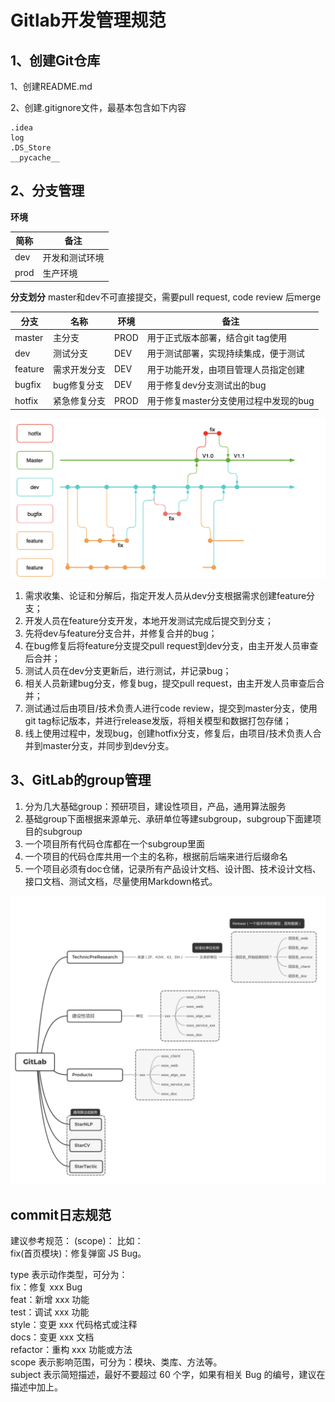 # Gitlab开发管理规范
## 1、创建Git仓库
1、创建README.md

2、创建.gitignore文件，最基本包含如下内容

```plainText
.idea
log
.DS_Store
__pycache__
```
## 2、分支管理
**环境**

|简称|备注|
|---|---|
|dev|开发和测试环境|
|prod|生产环境|

**分支划分**
master和dev不可直接提交，需要pull request, code review 后merge

|分支|名称|环境|备注|
|---|---|---|---|
|master|主分支|PROD|用于正式版本部署，结合git tag使用|
|dev|测试分支|DEV|用于测试部署，实现持续集成，便于测试|
|feature|需求开发分支|DEV|用于功能开发，由项目管理人员指定创建|
|bugfix|bug修复分支|DEV|用于修复dev分支测试出的bug|
|hotfix|紧急修复分支|PROD|用于修复master分支使用过程中发现的bug|

![avatar](./imgs/git_dev_process.png)

1. 需求收集、论证和分解后，指定开发人员从dev分支根据需求创建feature分支；
2. 开发人员在feature分支开发，本地开发测试完成后提交到分支；
3. 先将dev与feature分支合并，并修复合并的bug；
4. 在bug修复后将feature分支提交pull request到dev分支，由主开发人员审查后合并；
5. 测试人员在dev分支更新后，进行测试，并记录bug；
6. 相关人员新建bug分支，修复bug，提交pull request，由主开发人员审查后合并；
7. 测试通过后由项目/技术负责人进行code review，提交到master分支，使用git tag标记版本，并进行release发版，将相关模型和数据打包存储；
8. 线上使用过程中，发现bug，创建hotfix分支，修复后，由项目/技术负责人合并到master分支，并同步到dev分支。

## 3、GitLab的group管理

1. 分为几大基础group：预研项目，建设性项目，产品，通用算法服务
2. 基础group下面根据来源单元、承研单位等建subgroup，subgroup下面建项目的subgroup
3. 一个项目所有代码仓库都在一个subgroup里面
4. 一个项目的代码仓库共用一个主的名称，根据前后端来进行后缀命名
5. 一个项目必须有doc仓储，记录所有产品设计文档、设计图、技术设计文档、接口文档、测试文档，尽量使用Markdown格式。

![avatar](./imgs/git_proj.png)


## commit日志规范

建议参考规范：
<type>(scope)：<subject>
比如：<br>
fix(首页模块)：修复弹窗 JS Bug。<br>

type 表示动作类型，可分为：<br>
fix：修复 xxx Bug<br>
feat：新增 xxx 功能 <br>
test：调试 xxx 功能 <br>
style：变更 xxx 代码格式或注释 <br>
docs：变更 xxx 文档 <br>
refactor：重构 xxx 功能或方法 <br>
scope 表示影响范围，可分为：模块、类库、方法等。 <br>
subject 表示简短描述，最好不要超过 60 个字，如果有相关 Bug 的编号，建议在描述中加上。<br>


